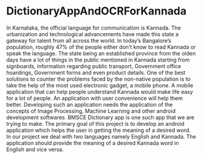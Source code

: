 # DictionaryAppAndOCRForKannada
In Karnataka, the official language for communication is Kannada. The urbanization and technological advancements have made this state a gateway for talent from all across the world. In today’s Bangalore’s population, roughly 47% of the people either don’t know to read Kannada or speak the language. The state being an established province from the olden days have a lot of things in the public mentioned in Kannada starting from signboards, information regarding public transport, Government office hoardings, Government forms and even product details. One of the best solutions to counter the problems faced by the non-native population is to take the help of the most used electronic gadget, a mobile phone. A mobile application that can help people understand Kannada would make life easy for a lot of people. An application with user convenience will help them better. Developing such an application needs the application of the concepts of Image Processing, Machine Learning and other android development softwares. BMSCE Dictionary app is one such app that we are trying to make. The primary goal of this project is to develop an android application which helps the user in getting the meaning of a desired word. In our project we deal with two languages namely English and Kannada. The application should provide the meaning of a desired Kannada word in English and vice versa.
